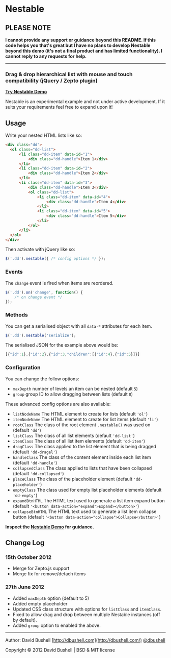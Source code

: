 Nestable
========

## PLEASE NOTE

**I cannot provide any support or guidance beyond this README. If this code helps you that's great but I have no plans to develop Nestable beyond this demo (it's not a final product and has limited functionality). I cannot reply to any requests for help.**

* * *

### Drag & drop hierarchical list with mouse and touch compatibility (jQuery / Zepto plugin)

[**Try Nestable Demo**](http://dbushell.github.com/Nestable/)

Nestable is an experimental example and not under active development. If it suits your requirements feel free to expand upon it!

## Usage

Write your nested HTML lists like so:

```html
<div class="dd">
  <ol class="dd-list">
      <li class="dd-item" data-id="1">
          <div class="dd-handle">Item 1</div>
      </li>
      <li class="dd-item" data-id="2">
          <div class="dd-handle">Item 2</div>
      </li>
      <li class="dd-item" data-id="3">
          <div class="dd-handle">Item 3</div>
          <ol class="dd-list">
              <li class="dd-item" data-id="4">
                  <div class="dd-handle">Item 4</div>
              </li>
              <li class="dd-item" data-id="5">
                  <div class="dd-handle">Item 5</div>
              </li>
          </ol>
      </li>
  </ol>
</div>
```

Then activate with jQuery like so:

```javascript
$('.dd').nestable({ /* config options */ });
```

### Events

The `change` event is fired when items are reordered.

```javascript
$('.dd').on('change', function() {
	/* on change event */
});
```

### Methods

You can get a serialised object with all `data-*` attributes for each item.

```javascript
$('.dd').nestable('serialize');
```

The serialised JSON for the example above would be:

```javascript
[{"id":1},{"id":2},{"id":3,"children":[{"id":4},{"id":5}]}]
```
### Configuration

You can change the follow options:

* `maxDepth` number of levels an item can be nested (default `5`)
* `group` group ID to allow dragging between lists (default `0`)

These advanced config options are also available:

* `listNodeName` The HTML element to create for lists (default `'ol'`)
* `itemNodeName` The HTML element to create for list items (default `'li'`)
* `rootClass` The class of the root element `.nestable()` was used on (default `'dd'`)
* `listClass` The class of all list elements (default `'dd-list'`)
* `itemClass` The class of all list item elements (default `'dd-item'`)
* `dragClass` The class applied to the list element that is being dragged (default `'dd-dragel'`)
* `handleClass` The class of the content element inside each list item (default `'dd-handle'`)
* `collapsedClass` The class applied to lists that have been collapsed (default `'dd-collapsed'`)
* `placeClass` The class of the placeholder element (default `'dd-placeholder'`)
* `emptyClass` The class used for empty list placeholder elements (default `'dd-empty'`)
* `expandBtnHTML` The HTML text used to generate a list item expand button (default `'<button data-action="expand">Expand></button>'`)
* `collapseBtnHTML` The HTML text used to generate a list item collapse button (default `'<button data-action="collapse">Collapse</button>'`)

**Inspect the [Nestable Demo](http://dbushell.github.com/Nestable/) for guidance.**

## Change Log

### 15th October 2012

* Merge for Zepto.js support
* Merge fix for remove/detach items

### 27th June 2012

* Added `maxDepth` option (default to 5)
* Added empty placeholder
* Updated CSS class structure with options for `listClass` and `itemClass`.
* Fixed to allow drag and drop between multiple Nestable instances (off by default).
* Added `group` option to enabled the above.

* * *

Author: David Bushell [http://dbushell.com](http://dbushell.com/) [@dbushell](http://twitter.com/dbushell/)

Copyright © 2012 David Bushell | BSD & MIT license

